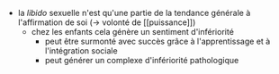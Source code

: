 - la *libido* sexuelle n'est qu'une partie de la tendance générale à l'affirmation de soi (→ volonté de [[puissance]])
  - chez les enfants cela génère un sentiment d'infériorité
    - peut être surmonté avec succès grâce à l'apprentissage et à l'intégration sociale
    - peut générer un complexe d'infériorité pathologique